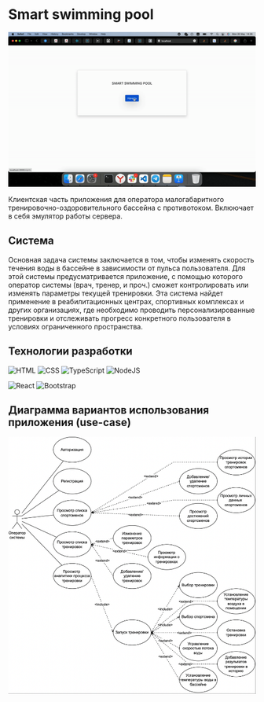# Smart swimming pool

![gif](./swp.gif)

Клиентская часть приложения для оператора малогабаритного тренировочно-оздоровительного бассейна с противотоком. 
Вклюючает в себя эмулятор работы сервера.

## Система

Основная задача системы заключается в том, чтобы изменять скорость течения воды в бассейне в зависимости от пульса пользователя. Для этой системы предусматривается приложение, с помощью которого оператор системы (врач, тренер, и проч.) сможет контролировать или изменять параметры текущей тренировки. Эта система найдет применение в реабилитационных центрах, спортивных комплексах и других организациях, где необходимо проводить персонализированные тренировки и отслеживать прогресс конкретного пользователя в условиях ограниченного пространства.

## Технологии разработки

![HTML](https://img.shields.io/badge/-HTML-090909?style=for-the-badge&logo=html&logoColor=white) ![CSS](https://img.shields.io/badge/-CSS-090909?style=for-the-badge&logo=css&logoColor=white) ![TypeScript](https://img.shields.io/badge/typescript-%23007ACC.svg?style=for-the-badge&logo=typescript&logoColor=white) ![NodeJS](https://img.shields.io/badge/node.js-6DA55F?style=for-the-badge&logo=node.js&logoColor=white)

![React](https://img.shields.io/badge/react-%2320232a.svg?style=for-the-badge&logo=react&logoColor=%2361DAFB) ![Bootstrap](https://img.shields.io/badge/bootstrap-%23563D7C.svg?style=for-the-badge&logo=bootstrap&logoColor=white)

## Диаграмма вариантов использования приложения (use-case)

![use-case](./use-case.png)
